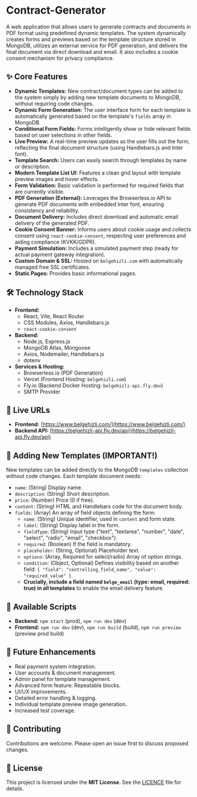 # Contract-Generator

A web application that allows users to generate contracts and documents in PDF format using predefined dynamic templates. The system dynamically creates forms and previews based on the template structure stored in MongoDB, utilizes an external service for PDF generation, and delivers the final document via direct download and email. It also includes a cookie consent mechanism for privacy compliance.

## ✨ Core Features

*   **Dynamic Templates:** New contract/document types can be added to the system simply by adding new template documents to MongoDB, without requiring code changes.
*   **Dynamic Form Generation:** The user interface form for each template is automatically generated based on the template's `fields` array in MongoDB.
*   **Conditional Form Fields:** Forms intelligently show or hide relevant fields based on user selections in other fields.
*   **Live Preview:** A real-time preview updates as the user fills out the form, reflecting the final document structure (using Handlebars.js and Inter font).
*   **Template Search:** Users can easily search through templates by name or description.
*   **Modern Template List UI:** Features a clean grid layout with template preview images and hover effects.
*   **Form Validation:** Basic validation is performed for required fields that are currently visible.
*   **PDF Generation (External):** Leverages the Browserless.io API to generate PDF documents with embedded Inter font, ensuring consistency and reliability.
*   **Document Delivery:** Includes direct download and automatic email delivery of the generated PDF.
*   **Cookie Consent Banner:** Informs users about cookie usage and collects consent using `react-cookie-consent`, respecting user preferences and aiding compliance (KVKK/GDPR).
*   **Payment Simulation:** Includes a simulated payment step (ready for actual payment gateway integration).
*   **Custom Domain & SSL:** Hosted on `belgehizli.com` with automatically managed free SSL certificates.
*   **Static Pages:** Provides basic informational pages.

## 🛠️ Technology Stack

*   **Frontend:**
    *   React, Vite, React Router
    *   CSS Modules, Axios, Handlebars.js
    *   `react-cookie-consent`
*   **Backend:**
    *   Node.js, Express.js
    *   MongoDB Atlas, Mongoose
    *   Axios, Nodemailer, Handlebars.js
    *   dotenv
*   **Services & Hosting:**
    *   Browserless.io (PDF Generation)
    *   Vercel (Frontend Hosting: `belgehizli.com`)
    *   Fly.io (Backend Docker Hosting: `belgehizli-api.fly.dev`)
    *   SMTP Provider

## 🚀 Live URLs

*   **Frontend:** [https://www.belgehizli.com/](https://www.belgehizli.com/)
*   **Backend API:** [https://belgehizli-api.fly.dev/api](https://belgehizli-api.fly.dev/api)

## 📄 Adding New Templates (IMPORTANT!)

New templates can be added directly to the MongoDB `templates` collection without code changes. Each template document needs:

*   `name`: (String) Display name.
*   `description`: (String) Short description.
*   `price`: (Number) Price (0 if free).
*   `content`: (String) HTML and Handlebars code for the document body.
*   `fields`: (Array) An array of field objects defining the form:
    *   `name`: (String) Unique identifier, used in `content` and form state.
    *   `label`: (String) Display label in the form.
    *   `fieldType`: (String) Input type ("text", "textarea", "number", "date", "select", "radio", "email", "checkbox").
    *   `required`: (Boolean) If the field is mandatory.
    *   `placeholder`: (String, Optional) Placeholder text.
    *   `options`: (Array, Required for select/radio) Array of option strings.
    *   `condition`: (Object, Optional) Defines visibility based on another field: `{ "field": "controlling_field_name", "value": "required_value" }`.
    *   **Crucially, include a field named `belge_email` (type: email, required: true) in all templates** to enable the email delivery feature.

## 📜 Available Scripts

*   **Backend:** `npm start` (prod), `npm run dev` (dev)
*   **Frontend:** `npm run dev` (dev), `npm run build` (build), `npm run preview` (preview prod build)

## 🔮 Future Enhancements

*   Real payment system integration.
*   User accounts & document management.
*   Admin panel for template management.
*   Advanced form feature: Repeatable blocks.
*   UI/UX improvements.
*   Detailed error handling & logging.
*   Individual template preview image generation.
*   Increased test coverage.

## 🤝 Contributing 

Contributions are welcome. Please open an issue first to discuss proposed changes.

## 📄 License

This project is licensed under the **MIT License**. See the [LICENCE](https://github.com/gorkemu/belge-hizli/blob/main/LICENCE) file for details.